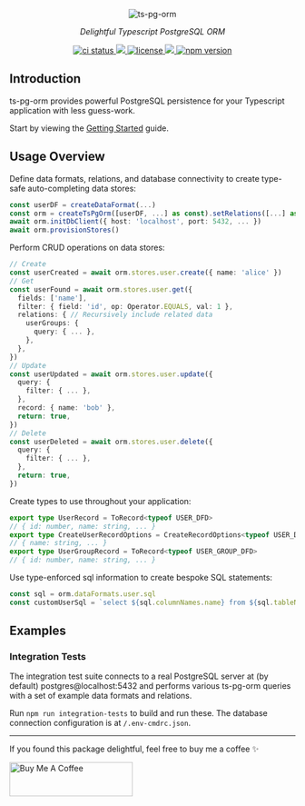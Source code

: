 <p align="center">
  <picture>
    <source media="(prefers-color-scheme: dark)" srcset="./images/wordmark-dark.png">
    <source media="(prefers-color-scheme: light)" srcset="./images/wordmark-light.png">
    <img alt="ts-pg-orm" src="./images/wordmark-light.svg">
  </picture>
</p>

<p align="center">
  <em>Delightful Typescript PostgreSQL ORM</em>
</p>

<p align="center">
  <a href="https://github.com/samhuk/ts-pg-orm/actions/workflows/ci.yaml/badge.svg" target="_blank">
    <img src="https://github.com/samhuk/ts-pg-orm/actions/workflows/ci.yaml/badge.svg" alt="ci status" />
  </a>
  <a href="https://codecov.io/gh/samhuk/ts-pg-orm" > 
    <img src="https://codecov.io/gh/samhuk/ts-pg-orm/branch/master/graph/badge.svg?token=N0WKDLEDNM"/> 
  </a>
  <a href="https://img.shields.io/badge/License-MIT-green.svg" target="_blank">
    <img src="https://img.shields.io/badge/License-MIT-green.svg" alt="license" />
  </a>
  <a href="https://app.fossa.com/projects/custom%2B33608%2Fgithub.com%2Fsamhuk%2Fts-pg-orm?ref=badge_shield" alt="FOSSA Status">
    <img src="https://app.fossa.com/api/projects/custom%2B33608%2Fgithub.com%2Fsamhuk%2Fts-pg-orm.svg?type=shield"/>
  </a>
  <a href="https://badge.fury.io/js/ts-pg-orm.svg" target="_blank">
    <img src="https://badge.fury.io/js/ts-pg-orm.svg" alt="npm version" />
  </a>
</p>

## Introduction

ts-pg-orm provides powerful PostgreSQL persistence for your Typescript application with less guess-work.

Start by viewing the [Getting Started](https://github.com/samhuk/ts-pg-orm/wiki/Getting-Started) guide.

## Usage Overview

Define data formats, relations, and database connectivity to create type-safe auto-completing data stores:

```typescript
const userDF = createDataFormat(...)
const orm = createTsPgOrm([userDF, ...] as const).setRelations([...] as const)
await orm.initDbClient({ host: 'localhost', port: 5432, ... })
await orm.provisionStores()
```

Perform CRUD operations on data stores:

```typescript
// Create
const userCreated = await orm.stores.user.create({ name: 'alice' })
// Get
const userFound = await orm.stores.user.get({
  fields: ['name'],
  filter: { field: 'id', op: Operator.EQUALS, val: 1 },
  relations: { // Recursively include related data
    userGroups: {
      query: { ... },
    },
  },
})
// Update
const userUpdated = await orm.stores.user.update({
  query: {
    filter: { ... },
  },
  record: { name: 'bob' },
  return: true,
})
// Delete
const userDeleted = await orm.stores.user.delete({
  query: {
    filter: { ... },
  },
  return: true,
})
```

Create types to use throughout your application:

```typescript
export type UserRecord = ToRecord<typeof USER_DFD>
// { id: number, name: string, ... }
export type CreateUserRecordOptions = CreateRecordOptions<typeof USER_DFD>
// { name: string, ... }
export type UserGroupRecord = ToRecord<typeof USER_GROUP_DFD>
// { id: number, name: string, ... }
```

Use type-enforced sql information to create bespoke SQL statements:

```typescript
const sql = orm.dataFormats.user.sql
const customUserSql = `select ${sql.columnNames.name} from ${sql.tableName}`
```

## Examples

### Integration Tests

The integration test suite connects to a real PostgreSQL server at (by default) postgres@localhost:5432 and performs various ts-pg-orm queries with a set of example data formats and relations.

Run `npm run integration-tests` to build and run these. The database connection configuration is at `/.env-cmdrc.json`.

---

If you found this package delightful, feel free to buy me a coffee ✨

<a href="https://www.buymeacoffee.com/samhuk" target="_blank"><img src="https://cdn.buymeacoffee.com/buttons/v2/default-yellow.png" alt="Buy Me A Coffee" style="height: 60px !important;width: 217px !important;" ></a>

